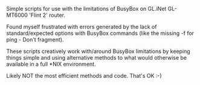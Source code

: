 Simple scripts for use with the limitations of BusyBox on GL.iNet GL-MT6000 'Flint 2' router. 

Found myself frustrated with errors generated by the lack of standard/expected options with 
BusyBox commands (like the missing -f for ping - Don't fragment). 

These scripts creatively work with/around BusyBox limitations by keeping things simple and 
using alternative methods to what would otherwise be available in a full *NIX environment. 

Likely NOT the most efficient methods and code. That's OK :-) 
